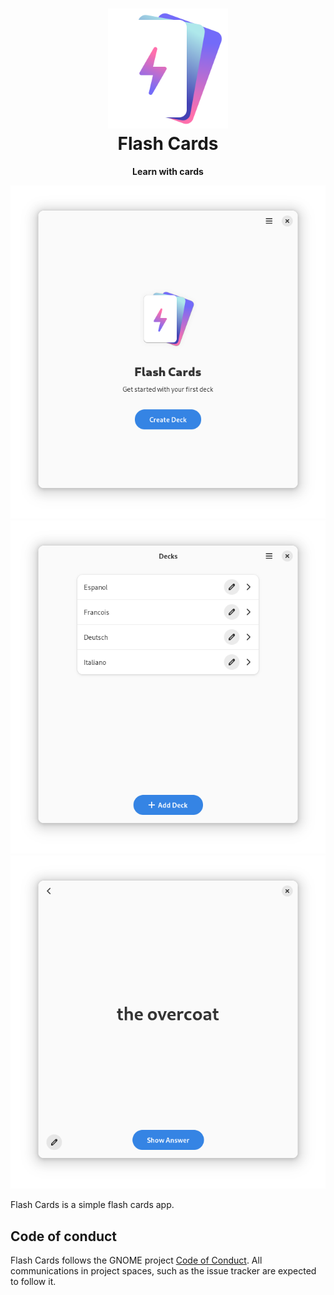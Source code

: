 <h1 align="center">
  <img src="data/icons/hicolor/scalable/apps/io.github.fkinoshita.FlashCards.svg" alt="Flash Cards Icon" width="192" height="192"/>
  <br>
  Flash Cards
</h1>

<p align="center"><strong>Learn with cards</strong></p>

<p align="center">
  <img src="/data/screenshots/preview.png" alt="Preview"/>
  <img src="/data/screenshots/list.png" alt="Decks List"/>
  <img src="/data/screenshots/card.png" alt="Card Page"/>
</p>

Flash Cards is a simple flash cards app.

## Code of conduct

Flash Cards follows the GNOME project [Code of Conduct](./code-of-conduct.md). All
communications in project spaces, such as the issue tracker are expected to follow it.

